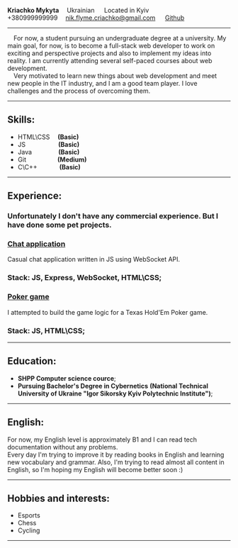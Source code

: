 **Kriachko Mykyta**&emsp; Ukrainian &emsp; Located in Kyiv  
+380999999999   &emsp;nik.flyme.criachko@gmail.com  &emsp; [Github](https://github.com/n3ki401d)

---

&emsp;For now, a student pursuing an undergraduate degree at a university. My main goal, for now, is to become a full-stack web developer to work on exciting and perspective projects and also to implement my ideas into reality. I am currently attending several self-paced courses about web development.  
&emsp;Very motivated to learn new things about web development and meet new people in the IT industry, and I am a good team player. I love challenges and the process of overcoming them. 

---

## **Skills**:
- HTML\CSS&emsp;&nbsp;**(Basic)**
- JS&emsp;&emsp;&emsp;&emsp;&emsp;&nbsp;**(Basic)**
- Java&emsp;&emsp;&emsp;&emsp;&nbsp;**(Basic)**
- Git&emsp;&emsp;&emsp;&emsp;&ensp;&nbsp;&nbsp;**(Medium)**
- C\C++&emsp;&emsp;&emsp;&nbsp;&nbsp;**(Basic)**

---

## **Experience**:
### Unfortunately I don't have any commercial experience. But I have done some pet projects.

### [**Chat application**](#some_link_to_re)
Casual chat application written in JS using WebSocket API.

### **Stack:** JS, Express, WebSocket, HTML\CSS;

### [**Poker game**](#some_link_to_repo)
I attempted to build the game logic for a Texas Hold'Em Poker game.

### **Stack:** JS, HTML\CSS;

---

## **Education**:

- **SHPP Computer science cource**;  
- **Pursuing Bachelor's Degree in Cybernetics** **(National Technical University of Ukraine "Igor Sikorsky Kyiv Polytechnic Institute")**;

---

## **English**:
For now, my English level is approximately B1 and I can read tech documentation without any problems.   
Every day I'm trying to improve it by reading books in English and learning new vocabulary and grammar. Also, I'm trying to read almost all content in English, so I'm hoping my English will become better soon :)

---

## **Hobbies and interests**:
- Esports
- Chess
- Cycling

---